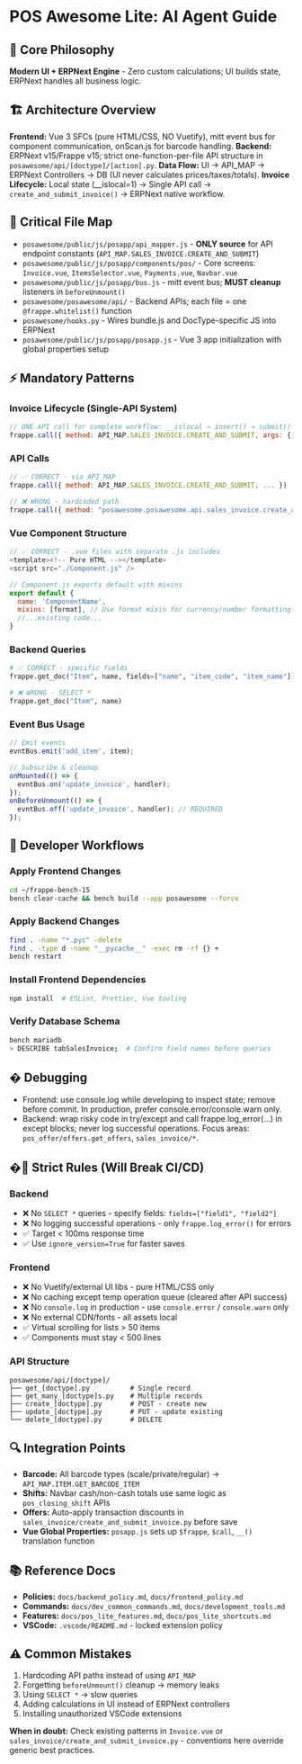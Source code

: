 # POS Awesome Lite: AI Agent Guide

## 🎯 Core Philosophy

**Modern UI + ERPNext Engine** - Zero custom calculations; UI builds state, ERPNext handles all business logic.

## 🏗️ Architecture Overview

**Frontend:** Vue 3 SFCs (pure HTML/CSS, NO Vuetify), mitt event bus for component communication, onScan.js for barcode handling.
**Backend:** ERPNext v15/Frappe v15; strict one-function-per-file API structure in `posawesome/api/[doctype]/[action].py`.
**Data Flow:** UI → API_MAP → ERPNext Controllers → DB (UI never calculates prices/taxes/totals).
**Invoice Lifecycle:** Local state (\_\_islocal=1) → Single API call → `create_and_submit_invoice()` → ERPNext native workflow.

## 📁 Critical File Map

- `posawesome/public/js/posapp/api_mapper.js` - **ONLY source** for API endpoint constants (`API_MAP.SALES_INVOICE.CREATE_AND_SUBMIT`)
- `posawesome/public/js/posapp/components/pos/` - Core screens: `Invoice.vue`, `ItemsSelector.vue`, `Payments.vue`, `Navbar.vue`
- `posawesome/public/js/posapp/bus.js` - mitt event bus; **MUST cleanup** listeners in `beforeUnmount()`
- `posawesome/posawesome/api/` - Backend APIs; each file = one `@frappe.whitelist()` function
- `posawesome/hooks.py` - Wires bundle.js and DocType-specific JS into ERPNext
- `posawesome/public/js/posapp/posapp.js` - Vue 3 app initialization with global properties setup

## ⚡ Mandatory Patterns

### Invoice Lifecycle (Single-API System)

```javascript
// ONE API call for complete workflow: __islocal → insert() → submit()
frappe.call({ method: API_MAP.SALES_INVOICE.CREATE_AND_SUBMIT, args: { invoice_doc } });
```

### API Calls

```javascript
// ✅ CORRECT - via API_MAP
frappe.call({ method: API_MAP.SALES_INVOICE.CREATE_AND_SUBMIT, ... })

// ❌ WRONG - hardcoded path
frappe.call({ method: "posawesome.posawesome.api.sales_invoice.create_and_submit_invoice", ... })
```

### Vue Component Structure

```javascript
// ✅ CORRECT - .vue files with separate .js includes
<template><!-- Pure HTML --></template>
<script src="./Component.js" />

// Component.js exports default with mixins
export default {
  name: 'ComponentName',
  mixins: [format], // Use format mixin for currency/number formatting
  //...existing code...
}
```

### Backend Queries

```python
# ✅ CORRECT - specific fields
frappe.get_doc("Item", name, fields=["name", "item_code", "item_name"])

# ❌ WRONG - SELECT *
frappe.get_doc("Item", name)
```

### Event Bus Usage

```javascript
// Emit events
evntBus.emit('add_item', item);

// Subscribe & cleanup
onMounted(() => {
  evntBus.on('update_invoice', handler);
});
onBeforeUnmount(() => {
  evntBus.off('update_invoice', handler); // REQUIRED
});
```

## 🔧 Developer Workflows

### Apply Frontend Changes

```bash
cd ~/frappe-bench-15
bench clear-cache && bench build --app posawesome --force
```

### Apply Backend Changes

```bash
find . -name "*.pyc" -delete
find . -type d -name "__pycache__" -exec rm -rf {} +
bench restart
```

### Install Frontend Dependencies

```bash
npm install  # ESLint, Prettier, Vue tooling
```

### Verify Database Schema

```bash
bench mariadb
> DESCRIBE tabSalesInvoice;  # Confirm field names before queries
```

## � Debugging

- Frontend: use console.log while developing to inspect state; remove before commit. In production, prefer console.error/console.warn only.
- Backend: wrap risky code in try/except and call frappe.log_error(...) in except blocks; never log successful operations. Focus areas: `pos_offer/offers.get_offers`, `sales_invoice/*`.

## �🚨 Strict Rules (Will Break CI/CD)

### Backend

- ❌ No `SELECT *` queries - specify fields: `fields=["field1", "field2"]`
- ❌ No logging successful operations - only `frappe.log_error()` for errors
- ✅ Target < 100ms response time
- ✅ Use `ignore_version=True` for faster saves

### Frontend

- ❌ No Vuetify/external UI libs - pure HTML/CSS only
- ❌ No caching except temp operation queue (cleared after API success)
- ❌ No `console.log` in production - use `console.error` / `console.warn` only
- ❌ No external CDN/fonts - all assets local
- ✅ Virtual scrolling for lists > 50 items
- ✅ Components must stay < 500 lines

### API Structure

```
posawesome/api/[doctype]/
├── get_[doctype].py          # Single record
├── get_many_[doctype]s.py    # Multiple records
├── create_[doctype].py       # POST - create new
├── update_[doctype].py       # PUT - update existing
└── delete_[doctype].py       # DELETE
```

## 🔍 Integration Points

- **Barcode:** All barcode types (scale/private/regular) → `API_MAP.ITEM.GET_BARCODE_ITEM`
- **Shifts:** Navbar cash/non-cash totals use same logic as `pos_closing_shift` APIs
- **Offers:** Auto-apply transaction discounts in `sales_invoice/create_and_submit_invoice.py` before save
- **Vue Global Properties:** `posapp.js` sets up `$frappe`, `$call`, `__()` translation function

## 📚 Reference Docs

- **Policies:** `docs/backend_policy.md`, `docs/frontend_policy.md`
- **Commands:** `docs/dev_common_commands.md`, `docs/development_tools.md`
- **Features:** `docs/pos_lite_features.md`, `docs/pos_lite_shortcuts.md`
- **VSCode:** `.vscode/README.md` - locked extension policy

## ⚠️ Common Mistakes

1. Hardcoding API paths instead of using `API_MAP`
2. Forgetting `beforeUnmount()` cleanup → memory leaks
3. Using `SELECT *` → slow queries
4. Adding calculations in UI instead of ERPNext controllers
5. Installing unauthorized VSCode extensions

**When in doubt:** Check existing patterns in `Invoice.vue` or `sales_invoice/create_and_submit_invoice.py` - conventions here override generic best practices.
